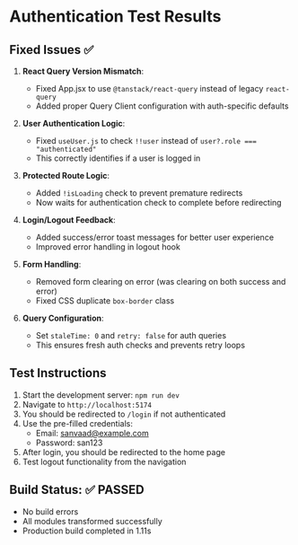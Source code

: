 # Authentication Test Results

## Fixed Issues ✅

1. **React Query Version Mismatch**: 
   - Fixed App.jsx to use `@tanstack/react-query` instead of legacy `react-query`
   - Added proper Query Client configuration with auth-specific defaults

2. **User Authentication Logic**:
   - Fixed `useUser.js` to check `!!user` instead of `user?.role === "authenticated"`
   - This correctly identifies if a user is logged in

3. **Protected Route Logic**:
   - Added `!isLoading` check to prevent premature redirects
   - Now waits for authentication check to complete before redirecting

4. **Login/Logout Feedback**:
   - Added success/error toast messages for better user experience
   - Improved error handling in logout hook

5. **Form Handling**:
   - Removed form clearing on error (was clearing on both success and error)
   - Fixed CSS duplicate `box-border` class

6. **Query Configuration**:
   - Set `staleTime: 0` and `retry: false` for auth queries
   - This ensures fresh auth checks and prevents retry loops

## Test Instructions

1. Start the development server: `npm run dev`
2. Navigate to `http://localhost:5174`
3. You should be redirected to `/login` if not authenticated
4. Use the pre-filled credentials:
   - Email: sanvaad@example.com
   - Password: san123
5. After login, you should be redirected to the home page
6. Test logout functionality from the navigation

## Build Status: ✅ PASSED
- No build errors
- All modules transformed successfully
- Production build completed in 1.11s